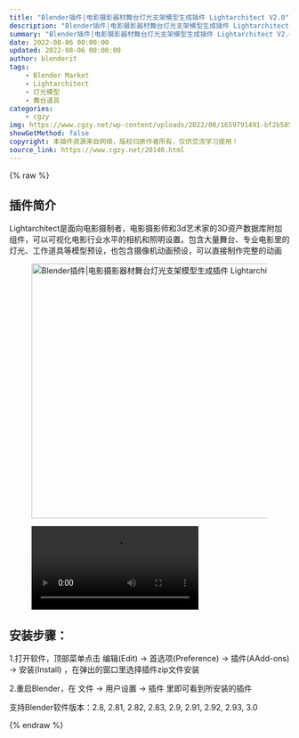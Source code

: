 ```yaml
---
title: "Blender插件|电影摄影器材舞台灯光支架模型生成插件 Lightarchitect V2.0"
description: "Blender插件|电影摄影器材舞台灯光支架模型生成插件 Lightarchitect V2.0"
summary: "Blender插件|电影摄影器材舞台灯光支架模型生成插件 Lightarchitect V2.0"
date: 2022-08-06 00:00:00
updated: 2022-08-06 00:00:00
author: blenderit
tags: 
    - Blender Market
    - Lightarchitect
    - 灯光模型
    - 舞台道具
categories:
    - cgzy
img: https://www.cgzy.net/wp-content/uploads/2022/08/1659791491-bf2b585aaeb7a04.jpg
showGetMethod: false
copyright: 本插件资源来自网络，版权归原作者所有，仅供交流学习使用！
source_link: https://www.cgzy.net/20140.html
---
```


{% raw %}
<div class="wp-block-pandastudio-title"><div class="title_style_01"><h2 id="h2-0">插件简介</h2></div></div><p class="is-style-text-indent-2em">Lightarchitect是面向电影摄制者，电影摄影师和3d艺术家的3D资产数据库附加组件，可以可视化电影行业水平的相机和照明设置。包含大量舞台、专业电影里的灯光、工作道具等模型预设，也包含摄像机动画预设，可以直接制作完整的动画</p><div class="wp-block-image is-style-border-round-and-with-shadow"><figure class="aligncenter size-full"><img fetchpriority="high" decoding="async" width="512" height="458" src="https://www.cgzy.net/wp-content/uploads/2022/08/1659791491-bf2b585aaeb7a04.jpg" class="wp-image-20141" title="Blender插件|电影摄影器材舞台灯光支架模型生成插件 Lightarchitect V2.0" alt="Blender插件|电影摄影器材舞台灯光支架模型生成插件 Lightarchitect V2.0"></figure></div><figure class="wp-block-video aligncenter"><video controls src="https://cloud.video.taobao.com/play/u/717183932/p/1/e/6/t/1/372508451109.mp4"></video></figure><div class="wp-block-pandastudio-title"><div class="title_style_01"><h2 id="h2-1">安装步骤：</h2></div></div><p>1.打开软件，顶部菜单点击 编辑(Edit) → 首选项(Preference) → 插件(AAdd-ons) → 安装(Install) ，在弹出的窗口里选择插件zip文件安装</p><p>2.重启Blender，在 文件 → 用户设置 → 插件 里即可看到所安装的插件</p><div class="wp-block-pandastudio-tips"><div class="tip success "><p>支持Blender软件版本：2.8, 2.81, 2.82, 2.83, 2.9, 2.91, 2.92, 2.93, 3.0</p>
</div></div>
<div style="display: none">cgzy</div>
{% endraw %}